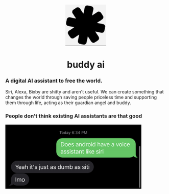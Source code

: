 <p align="center">
    <picture>
      <source media="(prefers-color-scheme: dark)" srcset="assets/ezgif.gif">
      <img src="assets/ezgif.gif" height="128">
    </picture>
    <h1 align="center">buddy ai</h1>
</p>

### A digital AI assistant to free the world.

Siri, Alexa, Bixby are shitty and aren't useful. We can create something that changes the world through saving people priceless time and supporting them through life, acting as their guardian angel and buddy.

### People don't think existing AI assistants are that good

<img src="notes/before_buddy/siri_sucks/notthatuseful.jpeg" height="200">
